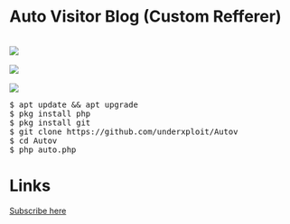 # Auto Visitor Blog (Custom Refferer)
<br>
<img src="https://i.screenshot.net/l049dtj">
<br><br>
<img src="https://i.screenshot.net/pjmvyc2">
<br><br>
<img src="https://i.screenshot.net/4w3evud">
<br>

<pre>
$ apt update && apt upgrade
$ pkg install php
$ pkg install git
$ git clone https://github.com/underxploit/Autov
$ cd Autov
$ php auto.php
</pre>
<h1>Links</h1>

[Subscribe here ](https://ramanand.ml)
